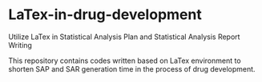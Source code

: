# LaTex-in-drug-development
Utilize LaTex in Statistical Analysis Plan and Statistical Analysis Report Writing

This repository contains codes written based on LaTex environment to shorten SAP and SAR generation time in the process of drug development.

